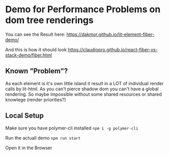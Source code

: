 # Demo for Performance Problems on dom tree renderings

You can see the Result here:
https://dakmor.github.io/lit-element-fiber-demo/

And this is how it should look
https://claudiopro.github.io/react-fiber-vs-stack-demo/fiber.html

## Known "Problem"?
As each element is it's own little island it result in a LOT of individual render calls by lit-html.
As you can't pierce shadow dom you can't have a global rendering.
So maybe impossible without some shared resources or shared knowlege (render priorities?)

## Local Setup

Make sure you have polymer-cli installed
`npm i -g polymer-cli`

Run the actuall demo
`npm run start`

Open it in the Browser